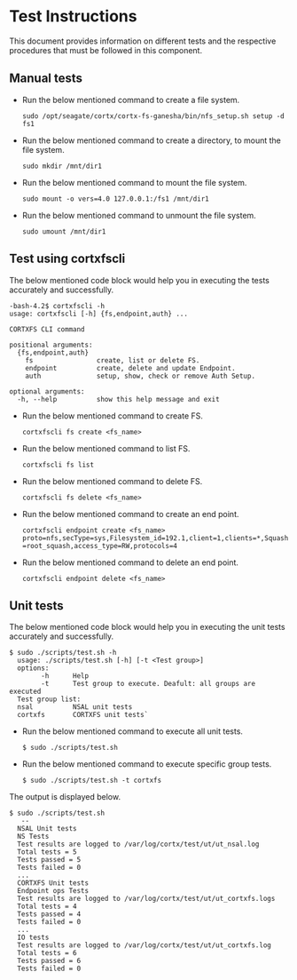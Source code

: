 # Test Instructions

This document provides information on different tests and the respective procedures that must be followed in this component.

## Manual tests

  * Run the below mentioned command to create a file system.
  
    `sudo /opt/seagate/cortx/cortx-fs-ganesha/bin/nfs_setup.sh setup -d fs1`
    
  * Run the below mentioned command to create a directory, to mount the file system.
  
    `sudo mkdir /mnt/dir1`
    
  * Run the below mentioned command to mount the file system.
  
    `sudo mount -o vers=4.0 127.0.0.1:/fs1 /mnt/dir1`
    
  * Run the below mentioned command to unmount the file system.
  
    `sudo umount /mnt/dir1`
	

## Test using cortxfscli

The below mentioned code block would help you in executing the tests accurately and successfully.

```
-bash-4.2$ cortxfscli -h
usage: cortxfscli [-h] {fs,endpoint,auth} ...

CORTXFS CLI command

positional arguments:
  {fs,endpoint,auth}
    fs                create, list or delete FS.
    endpoint          create, delete and update Endpoint.
    auth              setup, show, check or remove Auth Setup.

optional arguments:
  -h, --help          show this help message and exit
```  

* Run the below mentioned command to create FS.

   `cortxfscli fs create <fs_name>`

* Run the below mentioned command to list FS.

   `cortxfscli fs list`

* Run the below mentioned command to delete FS.

   `cortxfscli fs delete <fs_name>`
   
* Run the below mentioned command to create an end point.

   `cortxfscli endpoint create <fs_name> proto=nfs,secType=sys,Filesystem_id=192.1,client=1,clients=*,Squash=root_squash,access_type=RW,protocols=4`
   
* Run the below mentioned command to delete an end point.

   `cortxfscli endpoint delete <fs_name>`

## Unit tests

  The below mentioned code block would help you in executing the unit tests accurately and successfully.
  
  ```
  $ sudo ./scripts/test.sh -h
    usage: ./scripts/test.sh [-h] [-t <Test group>]
    options:
          -h      Help
          -t      Test group to execute. Deafult: all groups are executed
    Test group list:
    nsal          NSAL unit tests
    cortxfs       CORTXFS unit tests`
  ```
  
  * Run the below mentioned command to execute all unit tests.
  
      `$ sudo ./scripts/test.sh`
  
  * Run the below mentioned command to execute specific group tests.
  
      `$ sudo ./scripts/test.sh -t cortxfs`
  
  The output is displayed below.
  
  ```
  $ sudo ./scripts/test.sh
     --
    NSAL Unit tests
    NS Tests
    Test results are logged to /var/log/cortx/test/ut/ut_nsal.log
    Total tests = 5
    Tests passed = 5
    Tests failed = 0
    ...
    CORTXFS Unit tests
    Endpoint ops Tests
    Test results are logged to /var/log/cortx/test/ut/ut_cortxfs.logs
    Total tests = 4
    Tests passed = 4
    Tests failed = 0
    ...
    IO tests
    Test results are logged to /var/log/cortx/test/ut/ut_cortxfs.log
    Total tests = 6
    Tests passed = 6
    Tests failed = 0
  ``` 
